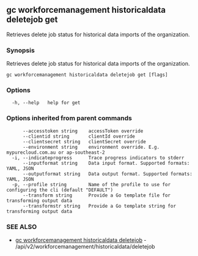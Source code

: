 ## gc workforcemanagement historicaldata deletejob get

Retrieves delete job status for historical data imports of the organization.

### Synopsis

Retrieves delete job status for historical data imports of the organization.

```
gc workforcemanagement historicaldata deletejob get [flags]
```

### Options

```
  -h, --help   help for get
```

### Options inherited from parent commands

```
      --accesstoken string    accessToken override
      --clientid string       clientId override
      --clientsecret string   clientSecret override
      --environment string    environment override. E.g. mypurecloud.com.au or ap-southeast-2
  -i, --indicateprogress      Trace progress indicators to stderr
      --inputformat string    Data input format. Supported formats: YAML, JSON
      --outputformat string   Data output format. Supported formats: YAML, JSON
  -p, --profile string        Name of the profile to use for configuring the cli (default "DEFAULT")
      --transform string      Provide a Go template file for transforming output data
      --transformstr string   Provide a Go template string for transforming output data
```

### SEE ALSO

* [gc workforcemanagement historicaldata deletejob](gc_workforcemanagement_historicaldata_deletejob.html)	 - /api/v2/workforcemanagement/historicaldata/deletejob


